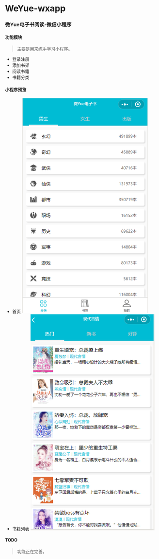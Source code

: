 # WeYue-wxapp

### 微Yue电子书阅读-微信小程序
#### 功能模块
> 主要是用来练手学习小程序。
- 登录注册
- 添加书架
- 阅读书籍
- 书籍分类

#### 小程序预览
- 首页
![首页](./home.png)
- 书籍列表
![书籍列表](./book_list.png)

#### TODO
> 功能正在完善。
